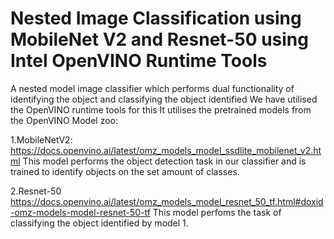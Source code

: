 # Nested Image Classification using MobileNet V2 and Resnet-50 using Intel OpenVINO Runtime Tools
  
A nested model image classifier which performs dual functionality of identifying the object and classifying the object identified
We have utilised the OpenVINO runtime tools for this
It utilises the pretrained models from the OpenVINO Model zoo:

1.MobileNetV2: https://docs.openvino.ai/latest/omz_models_model_ssdlite_mobilenet_v2.html
This model performs the object detection task in our classifier and is trained to identify objects on the set amount of classes.

2.Resnet-50 https://docs.openvino.ai/latest/omz_models_model_resnet_50_tf.html#doxid-omz-models-model-resnet-50-tf
This model perfoms the task of classifying the object identified by model 1.
